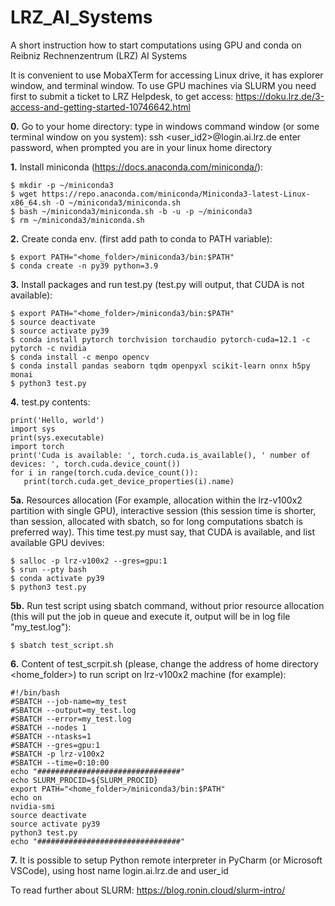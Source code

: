 # LRZ_AI_Systems
A short instruction how to start computations using GPU and conda on Reibniz Rechnenzentrum (LRZ) AI Systems

It is convenient to use MobaXTerm for accessing Linux drive, it has explorer window, and terminal window.
To use GPU machines via SLURM you need first to submit a ticket to LRZ Helpdesk, to get access:
https://doku.lrz.de/3-access-and-getting-started-10746642.html


**0.** Go to your home directory:
type in windows command window (or some terminal window on you system): ssh <user_id2>@login.ai.lrz.de
enter password, when prompted
you are in your linux home directory

**1.** Install miniconda (https://docs.anaconda.com/miniconda/):

```
$ mkdir -p ~/miniconda3
$ wget https://repo.anaconda.com/miniconda/Miniconda3-latest-Linux-x86_64.sh -O ~/miniconda3/miniconda.sh
$ bash ~/miniconda3/miniconda.sh -b -u -p ~/miniconda3
$ rm ~/miniconda3/miniconda.sh
```

**2.** Create conda env. (first add path to conda to PATH variable):
````
$ export PATH="<home_folder>/miniconda3/bin:$PATH"
$ conda create -n py39 python=3.9
````

**3.** Install packages and run test.py (test.py will output, that CUDA is not available):
````
$ export PATH="<home_folder>/miniconda3/bin:$PATH"
$ source deactivate
$ source activate py39
$ conda install pytorch torchvision torchaudio pytorch-cuda=12.1 -c pytorch -c nvidia
$ conda install -c menpo opencv
$ conda install pandas seaborn tqdm openpyxl scikit-learn onnx h5py monai
$ python3 test.py
````
**4.** test.py contents:
````
print('Hello, world')
import sys
print(sys.executable)
import torch
print('Cuda is available: ', torch.cuda.is_available(), ' number of devices: ', torch.cuda.device_count())
for i in range(torch.cuda.device_count()):
   print(torch.cuda.get_device_properties(i).name)
````

**5a.** Resources allocation (For example, allocation within the lrz-v100x2 partition with single GPU), 
    interactive session (this session time is shorter, than session, allocated with sbatch, so for 
    long computations sbatch is preferred way). This time test.py must say, that CUDA is available, 
    and list available GPU devives:
````
$ salloc -p lrz-v100x2 --gres=gpu:1
$ srun --pty bash
$ conda activate py39
$ python3 test.py
````
**5b.** Run test script using sbatch command, without prior resource allocation
    (this will put the job in queue and execute it, output will be in log file "my_test.log"):
````
$ sbatch test_script.sh
````

**6.** Content of test_scrpit.sh (please, change the address of home directory <home_folder>) to run script on lrz-v100x2 machine (for example):
````
#!/bin/bash
#SBATCH --job-name=my_test
#SBATCH --output=my_test.log
#SBATCH --error=my_test.log
#SBATCH --nodes 1
#SBATCH --ntasks=1
#SBATCH --gres=gpu:1
#SBATCH -p lrz-v100x2
#SBATCH --time=0:10:00
echo "################################"
echo SLURM_PROCID=${SLURM_PROCID}
export PATH="<home_folder>/miniconda3/bin:$PATH"
echo on
nvidia-smi
source deactivate
source activate py39
python3 test.py
echo "################################"
````



**7.** It is possible to setup Python remote interpreter in PyCharm (or Microsoft VSCode), using host name login.ai.lrz.de and user_id

To read further about SLURM: https://blog.ronin.cloud/slurm-intro/
